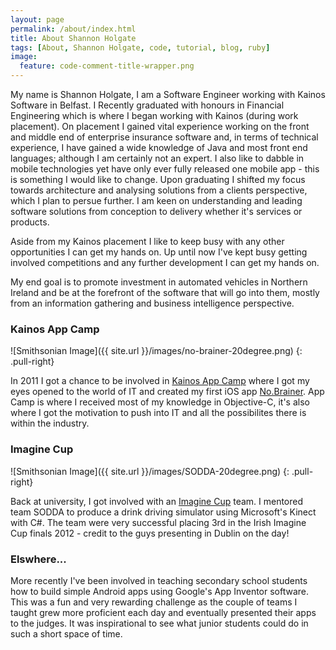 ```yaml
---
layout: page
permalink: /about/index.html
title: About Shannon Holgate
tags: [About, Shannon Holgate, code, tutorial, blog, ruby]
image:
  feature: code-comment-title-wrapper.png
---
```

My name is Shannon Holgate, I am a Software Engineer working with Kainos Software in Belfast. I Recently graduated with honours in Financial Engineering which is where I began working with Kainos (during work placement). On placement I gained vital experience working on the front and middle end of enterprise insurance software and, in terms of technical experience, I have gained a wide knowledge of Java and most front end languages; although I am certainly not an expert. I also like to dabble in mobile technologies yet have only ever fully released one mobile app - this is something I would like to change. Upon graduating I shifted my focus towards architecture and analysing solutions from a clients perspective, which I plan to persue further. I am keen on understanding and leading software solutions from conception to delivery whether it's services or products. 

Aside from my Kainos placement I like to keep busy with any other opportunities I can get my hands on. Up until now I've kept busy getting involved competitions and any further development I can get my hands on.

My end goal is to promote investment in automated vehicles in Northern Ireland and be at the forefront of the software that will go into them, mostly from an information gathering and business intelligence perspective.

### Kainos App Camp
![Smithsonian Image]({{ site.url }}/images/no-brainer-20degree.png)
{: .pull-right}

In 2011 I got a chance to be involved in [Kainos App Camp] where I got my eyes opened to the world of IT and created my first iOS app [No.Brainer]. App Camp is where I received most of my knowledge in Objective-C, it's also where I got the motivation to push into IT and all the possibilites there is within the industry.

### Imagine Cup
![Smithsonian Image]({{ site.url }}/images/SODDA-20degree.png)
{: .pull-right}

Back at university, I got involved with an [Imagine Cup] team. I mentored team SODDA to produce a drink driving simulator using Microsoft's Kinect with C#. The team were very successful placing 3rd in the Irish Imagine Cup finals 2012 - credit to the guys presenting in Dublin on the day!

### Elswhere...
More recently I've been involved in teaching secondary school students how to build simple Android apps using Google's App Inventor software. This was a fun and very rewarding challenge as the couple of teams I taught grew more proficient each day and eventually presented their apps to the judges. It was inspirational to see what junior students could do in such a short space of time.

[No.Brainer]: https://itunes.apple.com/gb/app/no.-brainer/id456877051?mt=8
[Kainos App Camp]: http://appcamp.co.uk/
[Imagine Cup]: http://www.imaginecup.com/